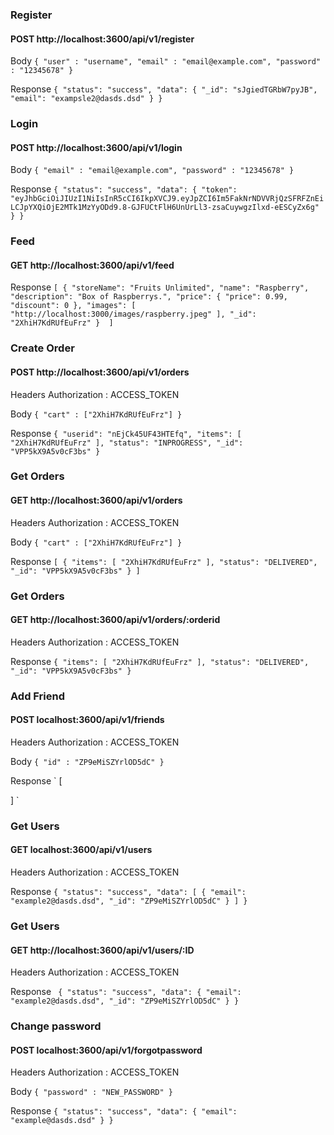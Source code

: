 ### Register 
#### POST http://localhost:3600/api/v1/register

Body 
`
{
    "user" : "username",
    "email" : "email@example.com",
    "password" : "12345678"
}
`

Response
`
{
    "status": "success",
    "data": {
        "_id": "sJgiedTGRbW7pyJB",
        "email": "exampsle2@dasds.dsd"
    }
}
`

### Login 
#### POST http://localhost:3600/api/v1/login

Body 
`
{
    "email" : "email@example.com",
    "password" : "12345678"
}
`

Response
`
{
    "status": "success",
    "data": {
        "token": "eyJhbGciOiJIUzI1NiIsInR5cCI6IkpXVCJ9.eyJpZCI6Im5FakNrNDVVRjQzSFRFZnEiLCJpYXQiOjE2MTk1MzYyODd9.8-GJFUCtFlH6UnUrLl3-zsaCuywgzIlxd-eESCyZx6g"
    }
}
`

### Feed 
#### GET http://localhost:3600/api/v1/feed

Response
`
[
   {
        "storeName": "Fruits Unlimited",
        "name": "Raspberry",
        "description": "Box of Raspberrys.",
        "price": {
            "price": 0.99,
            "discount": 0
        },
        "images": [
            "http://localhost:3000/images/raspberry.jpeg"
        ],
        "_id": "2XhiH7KdRUfEuFrz"
    } 
]
`

### Create Order 
#### POST http://localhost:3600/api/v1/orders

Headers
Authorization : ACCESS_TOKEN

Body 
`
{
    "cart" : ["2XhiH7KdRUfEuFrz"]
}
`

Response
`
{
    "userid": "nEjCk45UF43HTEfq",
    "items": [
        "2XhiH7KdRUfEuFrz"
    ],
    "status": "INPROGRESS",
    "_id": "VPP5kX9A5v0cF3bs"
}
`

### Get Orders
#### GET http://localhost:3600/api/v1/orders

Headers
Authorization : ACCESS_TOKEN

Body 
`
{
    "cart" : ["2XhiH7KdRUfEuFrz"]
}
`

Response
`
[
    {
        "items": [
            "2XhiH7KdRUfEuFrz"
        ],
        "status": "DELIVERED",
        "_id": "VPP5kX9A5v0cF3bs"
    }
]
`

### Get Orders
#### GET http://localhost:3600/api/v1/orders/:orderid

Headers
Authorization : ACCESS_TOKEN

Response
`
{
        "items": [
            "2XhiH7KdRUfEuFrz"
        ],
        "status": "DELIVERED",
        "_id": "VPP5kX9A5v0cF3bs"
}
`

### Add Friend
#### POST localhost:3600/api/v1/friends

Headers
Authorization : ACCESS_TOKEN

Body 
`
{
    "id" : "ZP9eMiSZYrlOD5dC"
}
`

Response
`
[
    
]
`

### Get Users
#### GET localhost:3600/api/v1/users

Headers
Authorization : ACCESS_TOKEN


Response `
{
    "status": "success",
    "data": [
        {
            "email": "example2@dasds.dsd",
            "_id": "ZP9eMiSZYrlOD5dC"
        }
    ]
}
`

### Get Users
#### GET http://localhost:3600/api/v1/users/:ID

Headers
Authorization : ACCESS_TOKEN

Response `
{
    "status": "success",
    "data": {
        "email": "example2@dasds.dsd",
        "_id": "ZP9eMiSZYrlOD5dC"
    }
}`

### Change password
#### POST localhost:3600/api/v1/forgotpassword

Headers
Authorization : ACCESS_TOKEN

Body
`
    {
        "password" : "NEW_PASSWORD"
    }
`

Response 
`
{
    "status": "success",
    "data": {
        "email": "example@dasds.dsd"
    }
}
`
